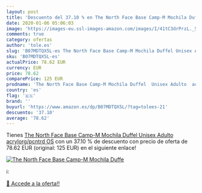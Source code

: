 ```yaml
---
layout: post
title: 'Descuento del 37.10 % en The North Face Base Camp-M Mochila Duffe'
date: 2020-01-06 05:06:03
image: 'https://images-eu.ssl-images-amazon.com/images/I/41tC3drPrzL._SL400_.jpg'
comments: true
category: ofertas
author: 'tole.es'
slug: 'B07MDTQX5L-es The North Face Base Camp-M Mochila Duffel Unisex Adulto...'
sku: 'B07MDTQX5L-es'
actualPrice: 78.62 EUR
currency: EUR
price: 78.62
comparePrice: 125 EUR
prodname: 'The North Face Base Camp-M Mochila Duffel  Unisex Adulto  acrylorg/pcntrd  OS'
country: 'es'
flag: '🇪🇸'
brand: ''
buyurl: 'https://www.amazon.es/dp/B07MDTQX5L/?tag=tolees-21'
descuento: '37.10'
average: '78.62'
---
```


Tienes [The North Face Base Camp-M Mochila Duffel  Unisex Adulto  acrylorg/pcntrd  OS](https://www.amazon.es/dp/B07MDTQX5L/?tag=tolees-21) con un 37.10 % de descuento con precio de oferta de 78.62 EUR (original: 125 EUR) en el siguiente enlace!

[![The North Face Base Camp-M Mochila Duffe](https://images-eu.ssl-images-amazon.com/images/I/41tC3drPrzL._SL400_.jpg)](https://www.amazon.es/dp/B07MDTQX5L/?tag=tolees-21)

ℹ️:


[🛒 Accede a la oferta!!](https://www.amazon.es/dp/B07MDTQX5L/?tag=tolees-21)
